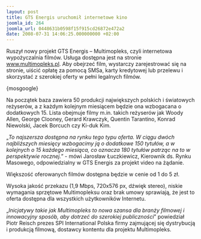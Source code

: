 ```yaml
---
layout: post
title: GTS Energis uruchomił internetowe kino
joomla_id: 264
joomla_url: 0448631b0598f15f915cd26872e472a2
date: 2008-07-31 14:06:25.000000000 +02:00
---
```

Ruszył nowy projekt GTS Energis &ndash; Multimopleks, czyli internetowa wypożyczalnia film&oacute;w. Usługa dostępna jest na stronie <a href="http://www.multimopleks.pl" target="_blank">www.multimopleks.pl</a>. Aby obejrzeć film, wystarczy zarejestrować się na stronie, uiścić opłatę za pomocą SMSa, karty kredytowej lub przelewu i skorzystać z szerokiej oferty w pełni legalnych film&oacute;w.<p>{mosgoogle}</p><p>Na początek baza zawiera 50 produkcji największych polskich i światowych reżyser&oacute;w, a z każdym kolejnym miesiącem będzie ona wzbogacana o dodatkowych 15. Lista obejmuje filmy m.in. takich reżyser&oacute;w jak Woody Allen, George Clooney, Gerard Krawczyk, Quentin Tarantino, Konrad Niewolski, Jacek Borcuch czy Ki-duk Kim.</p><p>&bdquo;<em>To najszersza dostępna na rynku tego typu oferta. W ciągu dw&oacute;ch najbliższych miesięcy wzbogacimy ją o dodatkowe 150 tytuł&oacute;w, a w kolejnych o 15 każdego miesiąca, co oznacza 180 tytuł&oacute;w patrząc na to w perspektywie rocznej.</em>&rdquo; - m&oacute;wi Jarosław Łuczkiewicz, Kierownik ds. Rynku Masowego, odpowiedzialny w GTS Energis za projekt video na żądanie.</p><p>Większość oferowanych film&oacute;w dostępna będzie w cenie od 1 do 5 zł.</p><p>Wysoka jakość przekazu (1,9 Mbps, 720x576 px, dźwięk stereo), niskie wymagania sprzętowe Multimopleksu oraz brak umowy sprawiają, że jest to oferta dostępna dla wszystkich użytkownik&oacute;w Internetu.</p><p>&bdquo;<em>Inicjatywy takie jak Multimopleks to nowa szansa dla branży filmowej i innowacyjny spos&oacute;b, aby dotrzeć do szerokiej publiczności</em>&rdquo; powiedział Piotr Reisch prezes SPI International Polska firmy zajmującej się dystrybucją i produkcją filmową, dostawcy kontentu dla projektu Multimopleks.</p>
